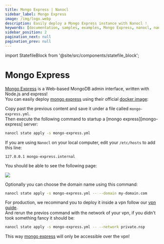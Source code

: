 ```yaml
---
title: Mongo Express | Nanocl
sidebar_label: Mongo Express
image: /img/logo.webp
description: Easily deploy a Mongo Express instance with Nanocl !
keywords: [documentation, samples, examples, Mongo Express, nanocl, nanocl CLI, CLI]
sidebar_position: 2
pagination_next: null
pagination_prev: null
---
```


import StatefileBlock from '@site/src/components/statefile_block';

# Mongo Express

[Mongo Express][mongo express] is a Web-based MongoDB admin interface, written with Node.js and express!<br />
You can easily deploy [mongo express][mongo express] using their official [docker image][docker image]:

<StatefileBlock example="samples/webapps/mongo-express" />

Copy past the previous content and save it under a file called `mongo-express.yml`.<br />
Then execute the following command to startup a [mongo express][mongo-express] server:

```sh
nanocl state apply -s mongo-express.yml
```

If you are using `Nanocl` on your local computer, edit your `/etc/hosts` to add this line:

```
127.0.0.1 mongo-express.internal
```

You should be able to see the following page:

<img src="/img/mongo-express.png" />

Optionally you can choose the domain name using this command:

```sh
nanocl state apply -s mongo-express.yml -- --domain my-domain.com
```

For production, we recommand you to deploy it inside a vpn follow our [vpn guide][vpn guide].<br />
And rerun the previos command with the network of your vpn, if you didn't took something fancy it should be:

```sh
nanocl state apply -s mongo-express.yml -- --network private.nsp
```

This way [mongo express][mongo express] will only be accessible over the vpn!

[mongo express]: https://github.com/mongo-express/mongo-express
[docker image]: https://hub.docker.com/_/mongo-express
[vpn guide]: /guides/nanocl/advanced-usage/vpn
